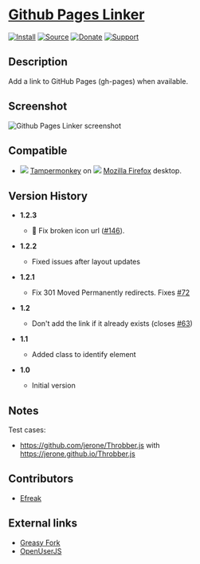 # [Github Pages Linker](https://github.com/jerone/UserScripts/tree/master/Github_Pages_Linker)

[![Install](https://raw.github.com/jerone/UserScripts/master/_resources/Install-button.png)](https://github.com/jerone/UserScripts/raw/master/Github_Pages_Linker/Github_Pages_Linker.user.js)
[![Source](https://raw.github.com/jerone/UserScripts/master/_resources/Source-button.png)](https://github.com/jerone/UserScripts/blob/master/Github_Pages_Linker/Github_Pages_Linker.user.js)
[![Donate](https://raw.github.com/jerone/UserScripts/master/_resources/Donate-button.png)](https://www.paypal.com/cgi-bin/webscr?cmd=_s-xclick&hosted_button_id=VCYMHWQ7ZMBKW)
[![Support](https://raw.github.com/jerone/UserScripts/master/_resources/Support-button.png)](https://github.com/jerone/UserScripts/issues)

## Description

Add a link to GitHub Pages (gh-pages) when available.

## Screenshot

![Github Pages Linker screenshot](https://github.com/jerone/UserScripts/raw/master/Github_Pages_Linker/screenshot.jpg)

## Compatible

-   ![](https://raw.github.com/jerone/UserScripts/master/_resources/Tampermonkey.png) [Tampermonkey](https://addons.mozilla.org/firefox/addon/tampermonkey/) on ![](https://raw.github.com/jerone/UserScripts/master/_resources/Firefox.png) [Mozilla Firefox](http://www.mozilla.org/en-US/firefox/fx/#desktop) desktop.

## Version History

-   **1.2.3**

    -   🐛 Fix broken icon url ([#146](https://github.com/jerone/UserScripts/pull/146)).

-   **1.2.2**

    -   Fixed issues after layout updates

-   **1.2.1**

    -   Fix 301 Moved Permanently redirects. Fixes [#72](https://github.com/jerone/UserScripts/issues/72)

-   **1.2**

    -   Don't add the link if it already exists (closes [#63](https://github.com/jerone/UserScripts/pull/63))

-   **1.1**

    -   Added class to identify element

-   **1.0**

    -   Initial version

## Notes

Test cases:

-   <https://github.com/jerone/Throbber.js> with <https://jerone.github.io/Throbber.js>

## Contributors

-   [Efreak](https://github.com/Efreak)

## External links

-   [Greasy Fork](https://greasyfork.org/scripts/6519-github-pages-linker)
-   [OpenUserJS](https://openuserjs.org/scripts/jerone/Github_Pages_Linker)
